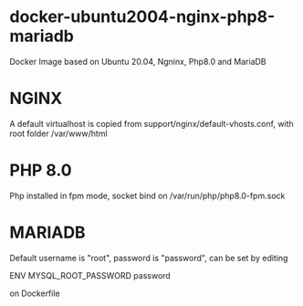# docker-ubuntu2004-nginx-php8-mariadb
Docker Image based on Ubuntu 20.04, Ngninx, Php8.0 and MariaDB

# NGINX
A default virtualhost is copied from support/nginx/default-vhosts.conf, with root folder /var/www/html

# PHP 8.0
Php installed in fpm mode, socket bind on /var/run/php/php8.0-fpm.sock

# MARIADB
Default username is "root", password is "password", can be set by editing

ENV MYSQL_ROOT_PASSWORD password

on Dockerfile
